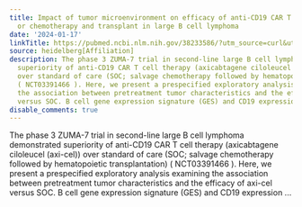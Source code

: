 ```yaml
---
title: Impact of tumor microenvironment on efficacy of anti-CD19 CAR T cell therapy
  or chemotherapy and transplant in large B cell lymphoma
date: '2024-01-17'
linkTitle: https://pubmed.ncbi.nlm.nih.gov/38233586/?utm_source=curl&utm_medium=rss&utm_campaign=pubmed-2&utm_content=1FakS-2QOkCT8HsMOQP1bCRQ4YzyumYOmxmF0moLsQ3dFB1E9V&fc=20220326224207&ff=20240118170613&v=2.18.0
source: heidelberg[Affiliation]
description: The phase 3 ZUMA-7 trial in second-line large B cell lymphoma demonstrated
  superiority of anti-CD19 CAR T cell therapy (axicabtagene ciloleucel (axi-cel))
  over standard of care (SOC; salvage chemotherapy followed by hematopoietic transplantation)
  ( NCT03391466 ). Here, we present a prespecified exploratory analysis examining
  the association between pretreatment tumor characteristics and the efficacy of axi-cel
  versus SOC. B cell gene expression signature (GES) and CD19 expression ...
disable_comments: true
---
```

The phase 3 ZUMA-7 trial in second-line large B cell lymphoma demonstrated superiority of anti-CD19 CAR T cell therapy (axicabtagene ciloleucel (axi-cel)) over standard of care (SOC; salvage chemotherapy followed by hematopoietic transplantation) ( NCT03391466 ). Here, we present a prespecified exploratory analysis examining the association between pretreatment tumor characteristics and the efficacy of axi-cel versus SOC. B cell gene expression signature (GES) and CD19 expression ...